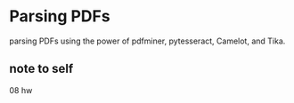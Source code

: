 # Parsing PDFs
 parsing PDFs using the power of pdfminer, pytesseract, Camelot, and Tika.

## note to self
08 hw

